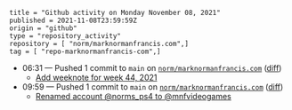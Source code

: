 ```
title = "Github activity on Monday November 08, 2021"
published = 2021-11-08T23:59:59Z
origin = "github"
type = "repository_activity"
repository = [ "norm/marknormanfrancis.com",]
tag = [ "repo-marknormanfrancis-com",]
```

* 06:31 — Pushed 1 commit to `main` on [`norm/marknormanfrancis.com`](https://github.com/norm/marknormanfrancis.com) ([diff](https://github.com/norm/marknormanfrancis.com/compare/31a566c5f61544809b33eff5661a5be78e429a2f..4132443dab6bd5a05290a1448c1923e73535fb6f))
  * [Add weeknote for week 44, 2021](https://github.com/norm/marknormanfrancis.com/commit/4132443dab6bd5a05290a1448c1923e73535fb6f)
* 09:59 — Pushed 1 commit to `main` on [`norm/marknormanfrancis.com`](https://github.com/norm/marknormanfrancis.com) ([diff](https://github.com/norm/marknormanfrancis.com/compare/4132443dab6bd5a05290a1448c1923e73535fb6f..c6bed9640831ce3ff0ea9478a5cfd476d06a8cc1))
  * [Renamed account @norms_ps4 to @mnfvideogames](https://github.com/norm/marknormanfrancis.com/commit/c6bed9640831ce3ff0ea9478a5cfd476d06a8cc1)
